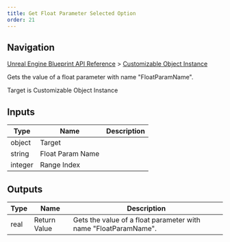 ```yaml
---
title: Get Float Parameter Selected Option
order: 21
---
```

## Navigation

[Unreal Engine Blueprint API Reference](https://dev.epicgames.com/documentation/en-us/unreal-engine/BlueprintAPI) > [Customizable Object Instance](https://dev.epicgames.com/documentation/en-us/unreal-engine/BlueprintAPI/CustomizableObjectInstance)

Gets the value of a float parameter with name "FloatParamName".

Target is Customizable Object Instance

## Inputs

| Type | Name | Description |
| --- | --- | --- |
| object | Target |  |
| string | Float Param Name |  |
| integer | Range Index |  |

## Outputs

| Type | Name | Description |
| --- | --- | --- |
| real | Return Value | Gets the value of a float parameter with name "FloatParamName". |
